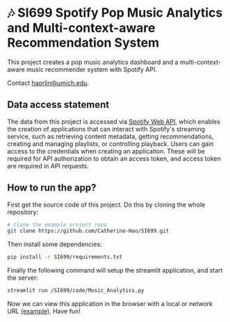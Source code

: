 # 🎶 SI699 Spotify Pop Music Analytics and Multi-context-aware Recommendation System

This project creates a pop music analytics dashboard and a multi-context-aware music recommender system with Spotify API. 

Contact haorlin@umich.edu.


Data access statement
---------------
The data from this project is accessed via [Spotify Web API](https://developer.spotify.com/documentation/web-api), which enables the creation of applications that can interact with Spotify's streaming service, such as retrieving content metadata, getting recommendations, creating and managing playlists, or controlling playback. Users can gain access to the credentials when creating an application. These will be required for API authorization to obtain an access token, and access token are required in API requests.


How to run the app?
---------------
First get the source code of this project. Do this by cloning the whole repository:

```bash
# Clone the example project repo
git clone https://github.com/Catherine-Hao/SI699.git
```

Then install some dependencies:

```bash
pip install -r SI699/requirements.txt
```

Finally the following command will setup the streamlit application, and start the server:

```bash
streamlit run /SI699/code/Music_Analytics.py
```

Now we can view this application in the browser with a local or network URL [(example)](https://catherine-hao-si699-music-analytics-xw280c.streamlit.app/).
Have fun!


